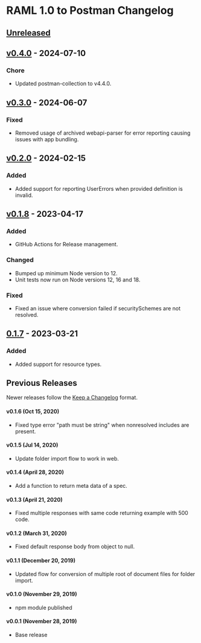 # RAML 1.0 to Postman Changelog

## [Unreleased]

## [v0.4.0] - 2024-07-10

### Chore

-   Updated postman-collection to v4.4.0.

## [v0.3.0] - 2024-06-07

### Fixed

-   Removed usage of archived webapi-parser for error reporting causing issues with app bundling.

## [v0.2.0] - 2024-02-15

### Added

-   Added support for reporting UserErrors when provided definition is invalid.

## [v0.1.8] - 2023-04-17

### Added

-   GitHub Actions for Release management.

### Changed

-   Bumped up minimum Node version to 12.
-   Unit tests now run on Node versions 12, 16 and 18.

### Fixed

-   Fixed an issue where conversion failed if securitySchemes are not resolved.

## [0.1.7] - 2023-03-21

### Added

-   Added support for resource types.

## Previous Releases

Newer releases follow the [Keep a Changelog](https://keepachangelog.com/en/1.0.0/) format.

#### v0.1.6 (Oct 15, 2020)

-   Fixed type error "path must be string" when nonresolved includes are present.

#### v0.1.5 (Jul 14, 2020)

-   Update folder import flow to work in web.

#### v0.1.4 (April 28, 2020)

-   Add a function to return meta data of a spec.

#### v0.1.3 (April 21, 2020)

-   Fixed multiple responses with same code returning example with 500 code.

#### v0.1.2 (March 31, 2020)

-   Fixed default response body from object to null.

#### v0.1.1 (December 20, 2019)

-   Updated flow for conversion of multiple root of document files for folder import.

#### v0.1.0 (November 29, 2019)

-   npm module published

#### v0.0.1 (November 28, 2019)

-   Base release

[Unreleased]: https://github.com/postmanlabs/raml1-to-postman/compare/v0.4.0...HEAD

[v0.4.0]: https://github.com/postmanlabs/raml1-to-postman/compare/v0.3.0...v0.4.0

[v0.3.0]: https://github.com/postmanlabs/raml1-to-postman/compare/v0.2.0...v0.3.0

[v0.2.0]: https://github.com/postmanlabs/raml1-to-postman/compare/v0.1.8...v0.2.0

[v0.1.8]: https://github.com/postmanlabs/raml1-to-postman/compare/0.1.7...v0.1.8

[0.1.7]: https://github.com/postmanlabs/raml1-to-postman/compare/0.1.6...0.1.7
